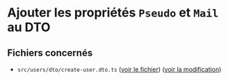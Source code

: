 # Ajouter les propriétés `Pseudo` et `Mail` au DTO

## Fichiers concernés

- `src/users/dto/create-user.dto.ts` ([voir le fichier](./e-commerce/src/users/dto/create-user.dto.ts)) ([voir la modification](https://github.com/benjGam/E-Commerce-API-NW/commit/5b17acbe4d27cf48d13ca4aa8723283bcd88a6c4#diff-85ba13496cd1183c1ba94380dca9e587f079c6bb1d5f1910c5b4bec85ce5a094))

